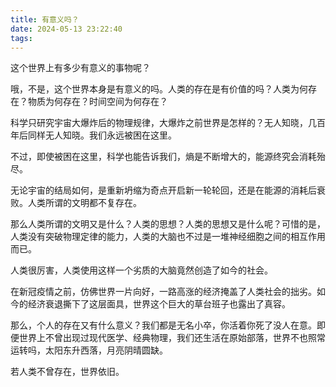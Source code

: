 ```yaml
---
title: 有意义吗？
date: 2024-05-13 23:22:40
tags:
---
```


这个世界上有多少有意义的事物呢？
<!--more-->
哦，不是，这个世界本身是有意义的吗。人类的存在是有价值的吗？人类为何存在？物质为何存在？时间空间为何存在？

科学只研究宇宙大爆炸后的物理规律，大爆炸之前世界是怎样的？无人知晓，几百年后同样无人知晓。我们永远被困在这里。

不过，即使被困在这里，科学也能告诉我们，熵是不断增大的，能源终究会消耗殆尽。

无论宇宙的结局如何，是重新坍缩为奇点开启新一轮轮回，还是在能源的消耗后衰败。人类所谓的文明都不复存在。

那么人类所谓的文明又是什么？人类的思想？人类的思想又是什么呢？可惜的是，人类没有突破物理定律的能力，人类的大脑也不过是一堆神经细胞之间的相互作用而已。

人类很厉害，人类使用这样一个劣质的大脑竟然创造了如今的社会。

在新冠疫情之前，仿佛世界一片向好，一路高涨的经济掩盖了人类社会的拙劣。如今的经济衰退撕下了这层面具，世界这个巨大的草台班子也露出了真容。

那么，个人的存在又有什么意义？我们都是无名小卒，你活着你死了没人在意。即便世界上不曾出现过现代医学、经典物理，我们还生活在原始部落，世界不也照常运转吗，太阳东升西落，月亮阴晴圆缺。

若人类不曾存在，世界依旧。

